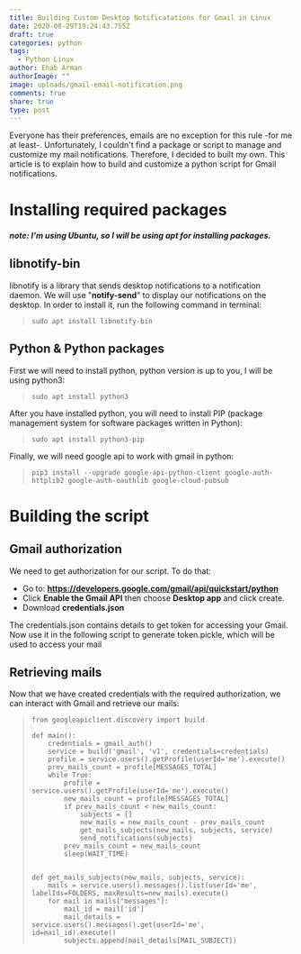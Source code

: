```yaml
---
title: Building Custom Desktop Notificatations for Gmail in Linux
date: 2020-08-29T19:24:43.755Z
draft: true
categories: python
tags:
  - Python Linux
author: Ehab Arman
authorImage: ""
image: uploads/gmail-email-notification.png
comments: true
share: true
type: post
---
```

Everyone has their preferences, emails are no exception for this rule -for me at least-. Unfortunately, I couldn't find a package or script to manage and customize my mail notifications. Therefore, I decided to built my own. This article is to explain how to build and customize a python script for Gmail notifications.

# Installing required packages

##### **note:** I'm using Ubuntu, so I will be using **apt** for installing packages.

## libnotify-bin

libnotify is a library that sends desktop notifications to a notification daemon. We will use "**notify-send**" to display our notifications on the desktop. In order to install it, run the following command in terminal:

> `sudo apt install libnotify-bin`

## Python & Python packages

First we will need to install python, python version is up to you, I will be using python3:

> `sudo apt install python3`

After you have installed python, you will need to install PIP (package management system for software packages written in Python):

> `sudo apt install python3-pip`

Finally, we will need google api to work with gmail in python:

> `pip3 install --upgrade google-api-python-client google-auth-httplib2 google-auth-oauthlib google-cloud-pubsub`

# Building the script

## Gmail authorization

We need to get authorization for our script. To do that:

* Go to: **https://developers.google.com/gmail/api/quickstart/python**
* Click **Enable the Gmail API** then choose **Desktop app** and click create.
* Download **credentials.json**

The credentials.json contains details to get token for accessing your Gmail. Now use it in the following script to generate token.pickle, which will be used to access your mail

>

## Retrieving mails

Now that we have created credentials with the required authorization, we can interact with Gmail and retrieve our mails:

> ```
> from googleapiclient.discovery import build
>
> def main():
>     credentials = gmail_auth()
>     service = build('gmail', 'v1', credentials=credentials)
>     profile = service.users().getProfile(userId='me').execute()
>     prev_mails_count = profile[MESSAGES_TOTAL]
>     while True:
>         profile = service.users().getProfile(userId='me').execute()
>         new_mails_count = profile[MESSAGES_TOTAL]
>         if prev_mails_count < new_mails_count:
>             subjects = []
>             new_mails = new_mails_count - prev_mails_count
>             get_mails_subjects(new_mails, subjects, service)
>             send_notifications(subjects)
>         prev_mails_count = new_mails_count
>         sleep(WAIT_TIME)
>
>
> def get_mails_subjects(new_mails, subjects, service):
>     mails = service.users().messages().list(userId='me', labelIds=FOLDERS, maxResults=new_mails).execute()
>     for mail in mails["messages"]:
>         mail_id = mail['id']
>         mail_details = service.users().messages().get(userId='me', id=mail_id).execute()
>         subjects.append(mail_details[MAIL_SUBJECT])
> ```